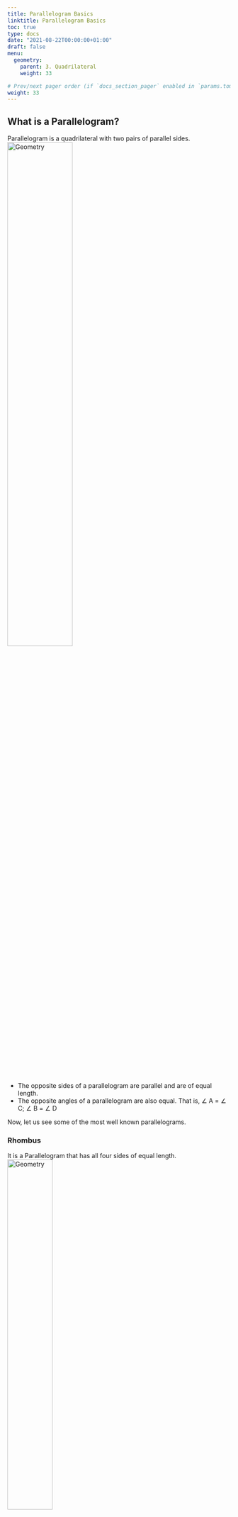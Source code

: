 ```yaml
---
title: Parallelogram Basics
linktitle: Parallelogram Basics
toc: true
type: docs
date: "2021-08-22T00:00:00+01:00"
draft: false
menu:
  geometry:
    parent: 3. Quadrilateral
    weight: 33

# Prev/next pager order (if `docs_section_pager` enabled in `params.toml`)
weight: 33
---
```


## What is a Parallelogram?

Parallelogram is a quadrilateral with two pairs of parallel sides. 
<img src="../../../media/geometry/quadrilateral-1.png" alt="Geometry" style="width:54%;height:54%;">

* The opposite sides of a parallelogram are parallel and are of equal length. 
* The opposite angles of a parallelogram are also equal. That is, ∠ A = ∠ C; ∠ B = ∠ D 

Now, let us see some of the most well known parallelograms. 


### Rhombus

It is a Parallelogram that has all four sides of equal length. 
<img src="../../../media/geometry/parallelogram-10.png" alt="Geometry" style="width:45%;height:45%;">

It is also called as ***equilateral quadrilateral***, because it has four equal sides (just as we call a triangle with three equal sides equilateral triangle). 

{{% alert note %}}
Parallelogram circumscribing a circle is a Rhombus.
<img src="../../../media/geometry/parallelogram-9.png" alt="Geometry" style="width:36%;height:36%;">
{{% /alert %}}


### Rectangle 

It is a Parallelogram that has two diagonals of equal length, and all its four angles are right angles too (just like a square). However, only its opposite sides are equal. 

So, its adjacent sides make an angle of 90° with each other. 
<img src="../../../media/geometry/quadrilateral-4.png" alt="Geometry" style="width:63%;height:63%;">

AB = DC; BC = AD <br>
AC = BD <br>
∠ A = ∠ B = ∠ C = ∠ D = 90°

{{% alert note %}}
If all the four sides of a rectangle are equal, then it is called a ***Square***. So, square is a special case of rectangle. 
{{% /alert %}}

{{% alert note %}}
Parallelogram inscribed in a circle is a Rectangle.
<img src="../../../media/geometry/parallelogram-8.png" alt="Geometry" style="width:45%;height:45%;">
{{% /alert %}}


### Square

It is a Parallelogram that not only has all four sides of equal length (just like a rhombus), but all its angles are right angles too (just like a rectangle). <br>
<img src="../../../media/geometry/parallelogram-11.png" alt="Geometry" style="width:36%;height:36%;">

{{% alert note %}}
***Square*** - It is a Rectangle that has four sides of equal length. 

That is, all of its four angles are 90° each, and all of its four sides are equal too. 

So, in a way, square is a special case of rectangle. 
{{% /alert %}}

<br><hr><br>

## Properties of Parallelogram

These are the properties that are true for any kind of parallelogram. 

### Property 1: Angles 

In a parallelogram, sum of any two consecutive angles is always supplementary.
<img src="../../../media/geometry/quadrilateral-1.png" alt="Geometry" style="width:54%;height:54%;">

In the above figure, ∠A + ∠B = ∠B + ∠C = ∠C + ∠D = ∠D + ∠A = 180°


### Property 2: Diagonals 

#### Property 2a

In a parallelogram, diagonals always bisect each other. 
<img src="../../../media/geometry/parallelogram-1.png" alt="Geometry" style="width:54%;height:54%;">

In the above figure, AO = OC; DO = OB

#### Property 2b

Each diagonal of a parallelogram bisects that parallelogram into two congruent triangles.
<img src="../../../media/geometry/parallelogram-2.png" alt="Geometry" style="width:54%;height:54%;">

In the above figure, ∆ABD ≅ ∆CDB

#### Property 2c

Sum of squares of the sides of a parallelogram = Sum of the squares of its diagonals.
<img src="../../../media/geometry/parallelogram-1.png" alt="Geometry" style="width:54%;height:54%;">

In the above figure, $AC^2 + BD^2 = AB^2 + BC^2 + CD^2 + DA^2$

However, in a parallelogram the opposite sides are equal. So, AB = CD, and BC = DA <br>
So, $AC^2 + BD^2 = 2 (AB^2 + BC^2)$


### Property 3: Angle bisectors of Parallelogram

#### Property 3a 

In a parallelogram, bisectors of any two consecutive angles make an angle of 90°. 
<img src="../../../media/geometry/parallelogram-3.png" alt="Geometry" style="width:54%;height:54%;">

In the above figure, ∠AOB = 90°

#### Property 3b

Bisectors of the four angles of a parallelogram form a rectangle.
<img src="../../../media/geometry/parallelogram-4.png" alt="Geometry" style="width:54%;height:54%;">

In the above figure, PQRS is a rectangle. 

